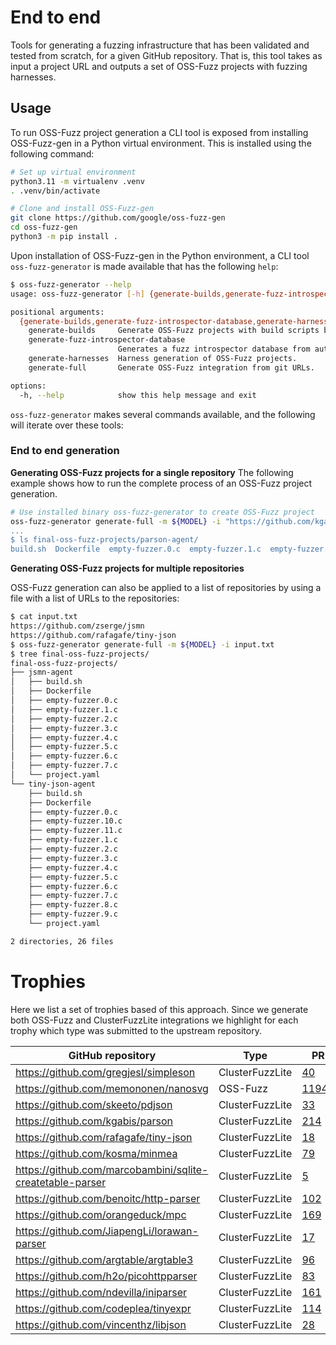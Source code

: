 # End to end

Tools for generating a fuzzing infrastructure that has been validated and
tested from scratch, for a given GitHub repository. That is, this tool
takes as input a project URL and outputs a set of OSS-Fuzz projects
with fuzzing harnesses.

## Usage

To run OSS-Fuzz project generation a CLI tool is exposed from
installing OSS-Fuzz-gen in a Python virtual environment. This is installed
using the following command:

```sh
# Set up virtual environment
python3.11 -m virtualenv .venv
. .venv/bin/activate

# Clone and install OSS-Fuzz-gen
git clone https://github.com/google/oss-fuzz-gen
cd oss-fuzz-gen
python3 -m pip install .
```

Upon installation of OSS-Fuzz-gen in the Python environment,
a CLI tool `oss-fuzz-generator` is made available that has
the following `help`:

```sh
$ oss-fuzz-generator --help
usage: oss-fuzz-generator [-h] {generate-builds,generate-fuzz-introspector-database,generate-harnesses,generate-full} ...

positional arguments:
  {generate-builds,generate-fuzz-introspector-database,generate-harnesses,generate-full}
    generate-builds     Generate OSS-Fuzz projects with build scripts but empty fuzzers.
    generate-fuzz-introspector-database
                        Generates a fuzz introspector database from auto build projects.
    generate-harnesses  Harness generation of OSS-Fuzz projects.
    generate-full       Generate OSS-Fuzz integration from git URLs.

options:
  -h, --help            show this help message and exit

```

`oss-fuzz-generator` makes several commands available, and the following
will iterate over these tools:


### End to end generation

**Generating OSS-Fuzz projects for a single repository**
The following example shows how to run the complete process of an 
OSS-Fuzz project generation.

```sh
# Use installed binary oss-fuzz-generator to create OSS-Fuzz project
oss-fuzz-generator generate-full -m ${MODEL} -i "https://github.com/kgabis/parson
...
$ ls final-oss-fuzz-projects/parson-agent/
build.sh  Dockerfile  empty-fuzzer.0.c  empty-fuzzer.1.c  empty-fuzzer.2.c  empty-fuzzer.3.c  empty-fuzzer.4.c  project.yaml
```

**Generating OSS-Fuzz projects for multiple repositories**

OSS-Fuzz generation can also be applied to a list of repositories by
using a file with a list of URLs to the repositories:

```sh
$ cat input.txt 
https://github.com/zserge/jsmn
https://github.com/rafagafe/tiny-json
$ oss-fuzz-generator generate-full -m ${MODEL} -i input.txt
$ tree final-oss-fuzz-projects/
final-oss-fuzz-projects/
├── jsmn-agent
│   ├── build.sh
│   ├── Dockerfile
│   ├── empty-fuzzer.0.c
│   ├── empty-fuzzer.1.c
│   ├── empty-fuzzer.2.c
│   ├── empty-fuzzer.3.c
│   ├── empty-fuzzer.4.c
│   ├── empty-fuzzer.5.c
│   ├── empty-fuzzer.6.c
│   ├── empty-fuzzer.7.c
│   └── project.yaml
└── tiny-json-agent
    ├── build.sh
    ├── Dockerfile
    ├── empty-fuzzer.0.c
    ├── empty-fuzzer.10.c
    ├── empty-fuzzer.11.c
    ├── empty-fuzzer.1.c
    ├── empty-fuzzer.2.c
    ├── empty-fuzzer.3.c
    ├── empty-fuzzer.4.c
    ├── empty-fuzzer.5.c
    ├── empty-fuzzer.6.c
    ├── empty-fuzzer.7.c
    ├── empty-fuzzer.8.c
    ├── empty-fuzzer.9.c
    └── project.yaml

2 directories, 26 files
```


# Trophies

Here we list a set of trophies based of this approach. Since we generate both
OSS-Fuzz and ClusterFuzzLite integrations we highlight for each trophy which
type was submitted to the upstream repository.

| GitHub repository | Type | PR | Issues |
| ----------------- | ---- | -- | ------ |
| https://github.com/gregjesl/simpleson | ClusterFuzzLite | [40](https://github.com/gregjesl/simpleson/pull/40) | [39](https://github.com/gregjesl/simpleson/pull/39) |
| https://github.com/memononen/nanosvg | OSS-Fuzz | [11944](https://github.com/google/oss-fuzz/pull/11944) | |
| https://github.com/skeeto/pdjson | ClusterFuzzLite | [33](https://github.com/skeeto/pdjson/pull/33)  | |
| https://github.com/kgabis/parson | ClusterFuzzLite | [214](https://github.com/kgabis/parson/pull/214) | |
| https://github.com/rafagafe/tiny-json | ClusterFuzzLite | [18](https://github.com/rafagafe/tiny-json/pull/18) | |
| https://github.com/kosma/minmea | ClusterFuzzLite | [79](https://github.com/kosma/minmea/pull/79) | |
| https://github.com/marcobambini/sqlite-createtable-parser | ClusterFuzzLite | [5](https://github.com/marcobambini/sqlite-createtable-parser/pull/5) | [6](https://github.com/marcobambini/sqlite-createtable-parser/pull/6) |
| https://github.com/benoitc/http-parser | ClusterFuzzLite | [102](https://github.com/benoitc/http-parser/pull/102) | [103](https://github.com/benoitc/http-parser/pull/103) |
| https://github.com/orangeduck/mpc | ClusterFuzzLite | [169](https://github.com/orangeduck/mpc/pull/169) | |
| https://github.com/JiapengLi/lorawan-parser | ClusterFuzzLite | [17](https://github.com/JiapengLi/lorawan-parser/pull/17) | |
| https://github.com/argtable/argtable3 | ClusterFuzzLite | [96](https://github.com/argtable/argtable3/pull/96) | |
| https://github.com/h2o/picohttpparser | ClusterFuzzLite | [83](https://github.com/h2o/picohttpparser/pull/83) | |
| https://github.com/ndevilla/iniparser | ClusterFuzzLite | [161](https://github.com/ndevilla/iniparser/pull/161) | |
| https://github.com/codeplea/tinyexpr | ClusterFuzzLite | [114](https://github.com/codeplea/tinyexpr/pull/114) | |
| https://github.com/vincenthz/libjson | ClusterFuzzLite | [28](https://github.com/vincenthz/libjson/pull/28) | |
